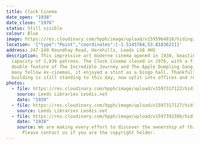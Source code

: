 ```yaml
---
title: Clock Cinema
date_open: "1938"
date_close: "1976"
status: Still visible
colour: Blue
image: https://res.cloudinary.com/hpph/image/upload/v1595964818/hidinginplainsight/clockcinema.svg
location: '{"type":"Point","coordinates":[-1.5145764,53.8183621]}'
address: 247-249 Roundhay Road, Harehills, Leeds LS8 4HS
description: This impressive art moderne cinema opened in 1938, boasting a
  capacity of 1,836 patrons. The Clock Cinema closed in 1976, with a final
  double feature of The Incredible Journey and The Apple Dumpling Gang. Like
  many fellow ex-cinemas, it enjoyed a stint as a bingo hall. Thankfully, the
  building is still standing to this day, now split into offices and retail.
photos:
  - file: https://res.cloudinary.com/hpph/image/upload/v1597317122/hidinginplainsight/Clock_Cinema_Leeds_Libraries_2002820_93064517.jpg
    source: Leeds Libraries Leodis.net
    date: "1939"
  - file: https://res.cloudinary.com/hpph/image/upload/v1597317127/hidinginplainsight/Clock_Cinema_Leeds_Libraries_2010812_171136.jpg
    source: Leeds Libraries Leodis.net
  - file: https://res.cloudinary.com/hpph/image/upload/v1597392386/hidinginplainsight/Clock_Cinema.jpg
    date: "1938"
    source: We are making every effort to discover the ownership of this photo.
      Please contact us if you are the copyright holder.
---
```

